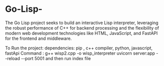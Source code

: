 # Go-Lisp-
The Go Lisp project seeks to build an interactive Lisp interpreter, leveraging the robust performance of C++ for backend processing and the flexibility of modern web development technologies like HTML, JavaScript, and FastAPI for the frontend and middleware. 

To Run the project: 
dependencies:
pip , c++ compiler, python, javascript, fastApi
Command :
g++ wisp2.cpp -o wisp_interpreter
uvicorn server:app --reload --port 5001
and then run index file

